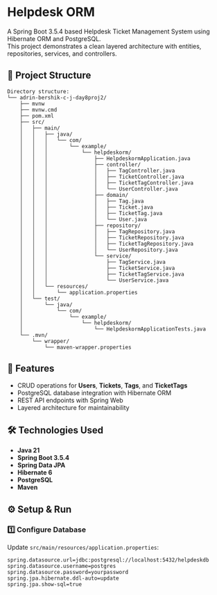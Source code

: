 # Helpdesk ORM

A Spring Boot 3.5.4 based Helpdesk Ticket Management System using Hibernate ORM and PostgreSQL.  
This project demonstrates a clean layered architecture with entities, repositories, services, and controllers.

## 📂 Project Structure
```
Directory structure:
└── adrin-bershik-c-j-day8proj2/
    ├── mvnw
    ├── mvnw.cmd
    ├── pom.xml
    ├── src/
    │   ├── main/
    │   │   ├── java/
    │   │   │   └── com/
    │   │   │       └── example/
    │   │   │           └── helpdeskorm/
    │   │   │               ├── HelpdeskormApplication.java
    │   │   │               ├── controller/
    │   │   │               │   ├── TagController.java
    │   │   │               │   ├── TicketController.java
    │   │   │               │   ├── TicketTagController.java
    │   │   │               │   └── UserController.java
    │   │   │               ├── domain/
    │   │   │               │   ├── Tag.java
    │   │   │               │   ├── Ticket.java
    │   │   │               │   ├── TicketTag.java
    │   │   │               │   └── User.java
    │   │   │               ├── repository/
    │   │   │               │   ├── TagRepository.java
    │   │   │               │   ├── TicketRepository.java
    │   │   │               │   ├── TicketTagRepository.java
    │   │   │               │   └── UserRepository.java
    │   │   │               └── service/
    │   │   │                   ├── TagService.java
    │   │   │                   ├── TicketService.java
    │   │   │                   ├── TicketTagService.java
    │   │   │                   └── UserService.java
    │   │   └── resources/
    │   │       └── application.properties
    │   └── test/
    │       └── java/
    │           └── com/
    │               └── example/
    │                   └── helpdeskorm/
    │                       └── HelpdeskormApplicationTests.java
    └── .mvn/
        └── wrapper/
            └── maven-wrapper.properties
```

## 🚀 Features
- CRUD operations for **Users**, **Tickets**, **Tags**, and **TicketTags**
- PostgreSQL database integration with Hibernate ORM
- REST API endpoints with Spring Web
- Layered architecture for maintainability

## 🛠️ Technologies Used
- **Java 21**
- **Spring Boot 3.5.4**
- **Spring Data JPA**
- **Hibernate 6**
- **PostgreSQL**
- **Maven**

## ⚙️ Setup & Run

### 1️⃣ Configure Database
Update `src/main/resources/application.properties`:
```properties
spring.datasource.url=jdbc:postgresql://localhost:5432/helpdeskdb
spring.datasource.username=postgres
spring.datasource.password=yourpassword
spring.jpa.hibernate.ddl-auto=update
spring.jpa.show-sql=true
